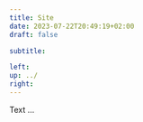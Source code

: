 ```yaml
---
title: Site
date: 2023-07-22T20:49:19+02:00
draft: false

subtitle: 

left: 
up: ../
right: 
---
```


Text ...